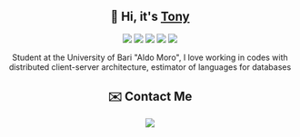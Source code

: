 <h2 align="center">👋 Hi, it's <a href="https://www.instagram.com/anto._cola/?next=%2F">Tony</a> </h2> 

<p align="center">
  <img src="https://img.shields.io/badge/Python-3776AB?logo=python&logoColor=fff"/>
  <img src="https://img.shields.io/badge/Java-%23ED8B00.svg?logo=openjdk&logoColor=white"/>
  <img src="https://img.shields.io/badge/php-%23777BB4.svg?&logo=php&logoColor=white"/>
  <img src="https://img.shields.io/badge/C-00599C?logo=c&logoColor=white"/>
  <img src="  https://img.shields.io/badge/C++-%2300599C.svg?logo=c%2B%2B&logoColor=white"/>

</p>

<p align="center">
   Student at the University of Bari "Aldo Moro", I love working in codes with distributed client-server architecture, estimator of languages for databases
</p>

<h2 align="center">✉️ Contact Me</h2>
<p align="center">
  <a href="https://discordapp.com/users/358635575932223498" target="_blank"><img src="https://img.shields.io/badge/discord-%237489DA.svg?&style=for-the-badge&logo=discord&logoColor=white"/></a>
</p>
